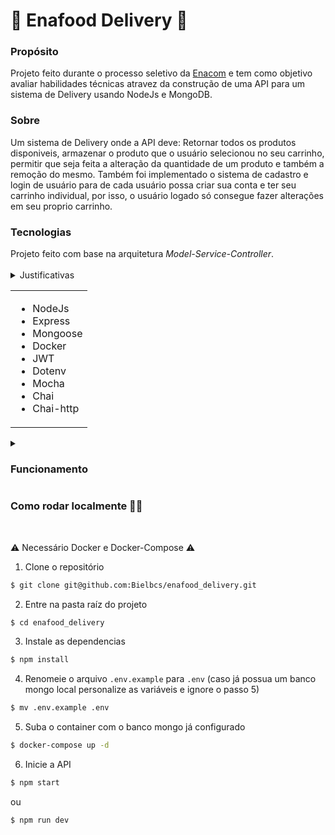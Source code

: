 # 🛵 Enafood Delivery 🛵

<summary><h3>Propósito</h3></summary>
Projeto feito durante o processo seletivo da <a href="https://www.enacom.com.br/">Enacom</a> e tem como objetivo avaliar habilidades técnicas atravez da construção de uma API para um sistema de Delivery usando NodeJs e MongoDB.

<summary><h3>Sobre</h3></summary>
Um sistema de Delivery onde a API deve: Retornar todos os produtos disponiveis, armazenar o produto que o usuário selecionou no seu carrinho, permitir que seja feita a alteração da quantidade de um produto e também a remoção do mesmo. Também foi implementado o sistema de cadastro e login de usuário para de cada usuário possa criar sua conta e ter seu carrinho individual, por isso, o usuário logado só consegue fazer alterações em seu proprio carrinho.

<summary><h3>Tecnologias</h3></summary>
  Projeto feito com base na arquitetura <i>Model-Service-Controller</i>.
  </br></br>
  
   <details>
    <summary>Justificativas</summary>
  <b>- NodeJs</b>: Tecnologia base do projeto, é o que permite a execução de JavaScript fora de um navegador web.</br></br>
  <b>- ExpressJs</b>: É o framework que facilita a criação da API, pois já vem com muitas funcionalidades prontas. Foi optado pelo uso do Express pois sua utilização é mais simples e ideal para pequenos projetos.</br></br>
  <b>- Mongoose</b>: É um ODM (Object Data Modeling) para MongoDB, que foi responsável por fazer a conexão entre o banco Mongo e o restante da aplicação.</br></br>
  <b>- Docker</b>: Docker foi utilizado para a criação do container do banco de dados, caso quem queira executar o projeto não o tenha baixado.</br></br>
  <b>- Json Web Token</b>: Jwt foi utilizado para fazer a validação de usuário, todas as rotas exceto as rotas de cadastro e login, exigem que um token esteja presente nos headers da requisição.</br></br>
  <b>- Dotenv</b>: Foi utilizada para que seja possível utilizar as variáveis de ambiente presentes no arquivo `.env`</br></br>
  <b>- Mocha</b>: Mocha é o responsável por executar os testes de integração feitos para o projeto.</br></br>
  <b>- Chai</b>: Chai é a biblioteca responsável pela asserção dos testes, é utilizado em conjunto com o Mocha.</br></br>
  <b>- Chai-http</b>: É uma biblioteca de apoio ao Chai que permite que os testes façam requisições para API de forma isolada, sem a necessidade de que a API esteja funcionando de fato.</br></br>
  </details>
  
   <table>
    <tr>
      <td>
        <ul>
          <li>NodeJs</li>
          <li>Express</li>
          <li>Mongoose</li>
          <li>Docker</li>
          <li>JWT</li>
          <li>Dotenv</li>
          <li>Mocha</li>
          <li>Chai</li>
          <li>Chai-http</li>
        </ul>
      </td>
    </tr>
  </table>
    
  <details>
  <summary><h3>Funcionamento</h3></summary>
  
  #### `POST /user` (Cadastro de usuário):
  Espera que no body da requisição venha os dados do usuário e os insere na tabela `users` do banco de dados.</br>
  <details>
  <summary><b>Exemplo</b></summary>

  ```json
    {
      "username": "Usuário",
      "email": "usuario@email.com",
      "password": "senhaDoUsuario"
    }
  ```
  </details>
  
  #### `POST /user/login` (Realiza o login do usuário):
  Espera que no body da requisição venha os dados do usuário, verifica se condizem com um usuário do banco e retorna um `token` de acesso.</br>
  
  <details>
  <summary><b>Exemplo</b></summary>

  ```json
    {
      "email": "usuario@email.com",
      "password": "senhaDoUsuario"
    }
  ```
  </details>
  
  #### `GET /product` (Retorna todos os produtos disponíveis):
  Essa requisição espera conter o token gerado no `login` em seu header na chave `authorization`</br>
  
  <details>
  <summary><b>Exemplo de retorno</b></summary>
  
  ```json
  [
    {
      "_id": "640b8e147bdb3a158371f2a7",
      "name": "Hamburguer",
      "price": 12,
      "image_url": "http://localhost:3001/images/hamburguer.jpg"
    },
    {
      "_id": "640b8e147bdb3a158371f2a8",
      "name": "Pizza de Calabreza",
      "price": 35,
      "image_url": "http://localhost:3001/images/pizza.jpg"
    }...
   ]
   ```
   </details>
  
  #### `GET /cart` (Retorna o carrinho do usuário):
  Essa requisição espera conter o token gerado no `login` em seu header na chave `authorization`</br>
  
  <details>
  <summary><b>Exemplo de retorno</b></summary>
  
  ```json
  {
    "_id": "640ba7adb9e80500397adfbd",
    "user_id": "640ba7adb9e80500397adfbb",
    "products": [],
    "__v": 0
  }
  ```
  </details>
  
  #### `POST /cart/:id` (Insere o produto):
  Essa requisição espera conter o token gerado no `login` em seu header na chave `authorization`</br>
  Insere o produto que corresponde ao Id da url no carrinho do usuário. </br>
  
  <details>
  <summary><b>Exemplo de retorno da URL `/cart/640b8e147bdb3a158371f2a7`</b></summary>
  
   ```json
    {
      "_id": "640ba7adb9e80500397adfbd",
      "user_id": "640ba7adb9e80500397adfbb",
      "products": [
        {
          "name": "Hamburguer",
          "price": 12,
          "image_url": "http://localhost:3001/images/hamburguer.jpg",
          "quantity": 1,
          "_id": "640b8e147bdb3a158371f2a7"
        }
      ],
      "__v": 1
    }
  ```
  </details>
  
  #### `PUT /cart/:id/:quantity` (Altera a quantidade):
  Essa requisição espera conter o token gerado no `login` em seu header na chave `authorization`</br>
  
  Altera a chave quantity do produto especificado na URL da requisição, para a quantity que está na URL. </br>
  
  <details>
  <summary><b>Exemplo de retorno da URL `/cart/640b8e147bdb3a158371f2a7/6`</b></summary>
  
   ```json
    {
      "_id": "640ba7adb9e80500397adfbd",
      "user_id": "640ba7adb9e80500397adfbb",
      "products": [
        {
          "name": "Hamburguer",
          "price": 12,
          "image_url": "http://localhost:3001/images/hamburguer.jpg",
          "quantity": 6,
          "_id": "640b8e147bdb3a158371f2a7"
        }
      ],
      "__v": 1
    }
  ```
  </details>
  
  #### `DELETE /cart/:id` (Remove o produto):
  Essa requisição espera conter o token gerado no `login` em seu header na chave `authorization`</br>
  Remove o produto especificado pela URL. </br>
  
  <details>
  <summary><b>Exemplo de retorno da URL `/cart/640b8e147bdb3a158371f2a7`</b></summary>
  
  ```json
  {
    "_id": "640ba7adb9e80500397adfbd",
    "user_id": "640ba7adb9e80500397adfbb",
    "products": [],
    "__v": 0
  }
  ```
  </details>
  </details>
  
  <summary><h3>Como rodar localmente 👨‍💻</h3></summary></br>
  
  ⚠️ Necessário Docker e Docker-Compose ⚠️

1) Clone o repositório

```bash
$ git clone git@github.com:Bielbcs/enafood_delivery.git
```

2) Entre na pasta raíz do projeto

```bash
$ cd enafood_delivery
```

3) Instale as dependencias

```bash
$ npm install
```

4) Renomeie o arquivo `.env.example` para `.env` (caso já possua um banco mongo local personalize as variáveis e ignore o passo 5)

```bash
$ mv .env.example .env
```

5) Suba o container com o banco mongo já configurado

```bash
$ docker-compose up -d
```

6) Inicie a API

```bash
$ npm start
```
ou
```bash
$ npm run dev
```

  
